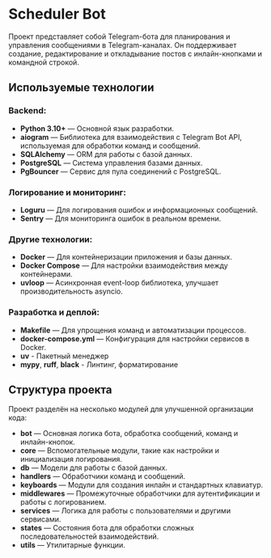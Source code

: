 # Scheduler Bot

Проект представляет собой Telegram-бота для планирования и управления сообщениями в Telegram-каналах. Он поддерживает создание, редактирование и откладывание постов с инлайн-кнопками и командной строкой.

## Используемые технологии

### Backend:
- **Python 3.10+** — Основной язык разработки.
- **aiogram** — Библиотека для взаимодействия с Telegram Bot API, используемая для обработки команд и сообщений.
- **SQLAlchemy** — ORM для работы с базой данных.
- **PostgreSQL** — Система управления базами данных.
- **PgBouncer** — Сервис для пула соединений с PostgreSQL.

### Логирование и мониторинг:
- **Loguru** — Для логирования ошибок и информационных сообщений.
- **Sentry** — Для мониторинга ошибок в реальном времени.

### Другие технологии:
- **Docker** — Для контейнеризации приложения и базы данных.
- **Docker Compose** — Для настройки взаимодействия между контейнерами.
- **uvloop** — Асинхронная event-loop библиотека, улучшает производительность asyncio.

### Разработка и деплой:
- **Makefile** — Для упрощения команд и автоматизации процессов.
- **docker-compose.yml** — Конфигурация для настройки сервисов в Docker.
- **uv** - Пакетный менеджер
- **mypy**, **ruff**, **black** - Линтинг, форматирование
## Структура проекта

Проект разделён на несколько модулей для улучшенной организации кода:

- **bot** — Основная логика бота, обработка сообщений, команд и инлайн-кнопок.
- **core** — Вспомогательные модули, такие как настройки и инициализация логирования.
- **db** — Модели для работы с базой данных.
- **handlers** — Обработчики команд и сообщений.
- **keyboards** — Модули для создания инлайн и стандартных клавиатур.
- **middlewares** — Промежуточные обработчики для аутентификации и работы с логированием.
- **services** — Логика для работы с пользователями и другими сервисами.
- **states** — Состояния бота для обработки сложных последовательностей взаимодействий.
- **utils** — Утилитарные функции.
